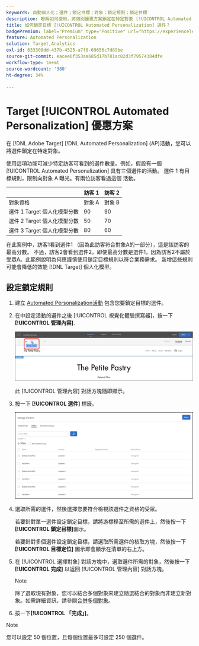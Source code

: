 ```yaml
---
keywords: 自動個人化；選件；鎖定目標；對象；鎖定規則；鎖定目標
description: 瞭解如何使用，將個別優惠方案鎖定在特定對象 [!UICONTROL Automated Personalization] (AP)活動在 [!DNL Adobe Target].
title: 如何鎖定目標 [!UICONTROL Automated Personalization] 選件？
badgePremium: label="Premium" type="Positive" url="https://experienceleague.adobe.com/docs/target/using/introduction/intro.html?lang=en#premium newtab=true" tooltip="檢視Target Premium包含的內容。"
feature: Automated Personalization
solution: Target,Analytics
exl-id: 633308dd-437b-4525-a7f8-69656c7d89be
source-git-commit: eacee6f353aa685d17b781ac82d3f79574384dfe
workflow-type: tm+mt
source-wordcount: '380'
ht-degree: 34%

---
```


# Target [!UICONTROL Automated Personalization] 優惠方案

在 [!DNL Adobe Target] [!DNL Automated Personalization] (AP)活動，您可以將選件鎖定在特定對象。

使用這項功能可減少特定訪客可看到的選件數量。例如，假設有一個 [!UICONTROL Automated Personalization] 具有三個選件的活動。 選件 1 有目標規則，限制向對象 A 曝光。有兩位訪客看過這個 活動。

| | 訪客 1 | 訪客 2 |
|--- |--- |--- |
| 對象資格 | 對象 A | 對象 B |
| 選件 1 Target 個人化模型分數 | 90 | 90 |
| 選件 2 Target 個人化模型分數 | 50 | 70 |
| 選件 3 Target 個人化模型分數 | 80 | 60 |

在此案例中，訪客1看到選件1 （因為此訪客符合對象A的一部分），這是該訪客的最高分數。 不過，訪客2會看到選件2，即使最高分數是選件1，因為訪客2不屬於受眾A。此範例說明為何應謹慎使用鎖定目標規則以符合業務需求。 新增這些規則可能會降低的效能 [!DNL Target] 個人化模型。

## 設定鎖定規則

1. 建立 [Automated Personalization活動](/help/main/c-activities/t-automated-personalization/create-ap-activity.md) 包含您要鎖定目標的選件。
1. 在中設定活動的選件之後 [!UICONTROL 視覺化體驗撰寫器]，按一下 **[!UICONTROL 管理內容]**.

   ![管理內容](/help/main/c-activities/t-automated-personalization/assets/manage-content.png)

   此 [!UICONTROL 管理內容] 對話方塊隨即顯示。

1. 按一下 **[!UICONTROL 選件]** 標籤。

   ![選件頁面](/help/main/c-activities/t-automated-personalization/assets/manage-content-offers.png)

1. 選取所需的選件，然後選擇您要符合檢視該選件之資格的受眾。

   若要針對單一選件設定鎖定目標，請將游標移至所需的選件上，然後按一下&#x200B;**[!UICONTROL 鎖定目標]**&#x200B;圖示。

   若要針對多個選件設定鎖定目標，請選取所需選件的核取方塊，然後按一下 **[!UICONTROL 目標定位]** 圖示即會顯示在清單的右上方。

1. 在 [!UICONTROL 選擇對象] 對話方塊中，選取選件所需的對象，然後按一下 **[!UICONTROL 完成]** 以返回 [!UICONTROL 管理內容] 對話方塊。

   >[!NOTE]
   >
   >除了選取現有對象，您可以結合多個對象來建立隨選結合的對象而非建立新對象。如需詳細資訊，請參閱[合併多個對象](/help/main/c-target/combining-multiple-audiences.md#concept_A7386F1EA4394BD2AB72399C225981E5)。

1. 按一下&#x200B;**[!UICONTROL 「完成」]**。

>[!NOTE]
>
>您可以設定 50 個位置，且每個位置最多可設定 250 個選件。
